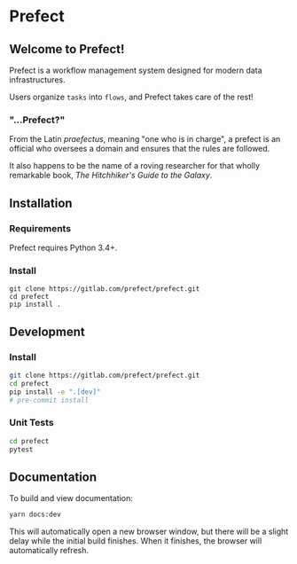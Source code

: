 # Prefect

## Welcome to Prefect!

Prefect is a workflow management system designed for modern data infrastructures.

Users organize `tasks` into `flows`, and Prefect takes care of the rest!


### "...Prefect?"

From the Latin *praefectus*, meaning "one who is in charge", a prefect is an official who oversees a domain and ensures that the rules are followed.

It also happens to be the name of a roving researcher for that wholly remarkable book, *The Hitchhiker's Guide to the Galaxy*.


## Installation

### Requirements

Prefect requires Python 3.4+.

### Install
```
git clone https://gitlab.com/prefect/prefect.git
cd prefect
pip install .
```


## Development

### Install

```bash
git clone https://gitlab.com/prefect/prefect.git
cd prefect
pip install -e ".[dev]"
# pre-commit install
```

<!-- ### Pre-commit
Prefect enforces [Black](https://github.com/ambv/black) and
[isort](https://github.com/timothycrosley/isort) formatting on every commit, using
[pre-commit](https://pre-commit.com/). If a commit violates a pre-commit requirement,
the commit will fail and the responsible files will be updated automatically. The
changes can then be recommitted successfully.

For example, if a modified file doesn't conform to Black standards, the commit will fail
(and the error message should indicate why). Black will automatically be run on the file
to fix any errors, and another attempt to commit will be successful. -->

### Unit Tests

```bash
cd prefect
pytest
```

## Documentation

To build and view documentation:
```bash
yarn docs:dev
```
This will automatically open a new browser window, but there will be a slight delay
while the initial build finishes. When it finishes, the browser will automatically
refresh.
